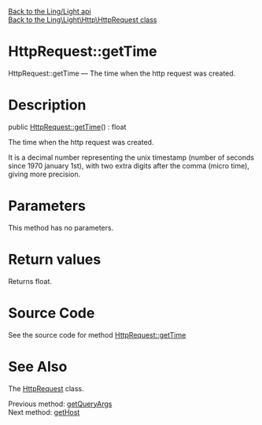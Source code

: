 [Back to the Ling/Light api](https://github.com/lingtalfi/Light/blob/master/doc/api/Ling/Light.md)<br>
[Back to the Ling\Light\Http\HttpRequest class](https://github.com/lingtalfi/Light/blob/master/doc/api/Ling/Light/Http/HttpRequest.md)


HttpRequest::getTime
================



HttpRequest::getTime — The time when the http request was created.




Description
================


public [HttpRequest::getTime](https://github.com/lingtalfi/Light/blob/master/doc/api/Ling/Light/Http/HttpRequest/getTime.md)() : float




The time when the http request was created.

It is a decimal number representing the unix timestamp (number of seconds since 1970 january 1st),
with two extra digits after the comma (micro time), giving more precision.




Parameters
================

This method has no parameters.


Return values
================

Returns float.








Source Code
===========
See the source code for method [HttpRequest::getTime](https://github.com/lingtalfi/Light/blob/master/Http/HttpRequest.php#L262-L265)


See Also
================

The [HttpRequest](https://github.com/lingtalfi/Light/blob/master/doc/api/Ling/Light/Http/HttpRequest.md) class.

Previous method: [getQueryArgs](https://github.com/lingtalfi/Light/blob/master/doc/api/Ling/Light/Http/HttpRequest/getQueryArgs.md)<br>Next method: [getHost](https://github.com/lingtalfi/Light/blob/master/doc/api/Ling/Light/Http/HttpRequest/getHost.md)<br>

